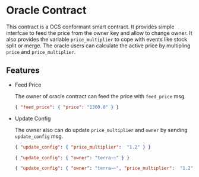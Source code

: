# Oracle Contract

This contract is a OCS conformant smart contract. It provides simple interfcae to feed the price from the owner key and allow to change owner. It also provides the variable `price_multiplier` to cope with events like stock split or merge. The oracle users can calculate the active price by multipling `price` and `price_multiplier`.

## Features

* Feed Price

    The owner of oracle contract can feed the price with `feed_price` msg.

    ```json
    { "feed_price": { "price": "1300.0" } }
    ```

* Update Config

    The owner also can do update `price_multiplier` and `owner` by sending `update_config` msg.

    ```json
    { "update_config": { "price_multiplier":  "1.2" } }

    { "update_config": { "owner": "terra~~" } }

    { "update_config": { "owner": "terra~~", "price_multiplier":  "1.2" } }
    ```

    
